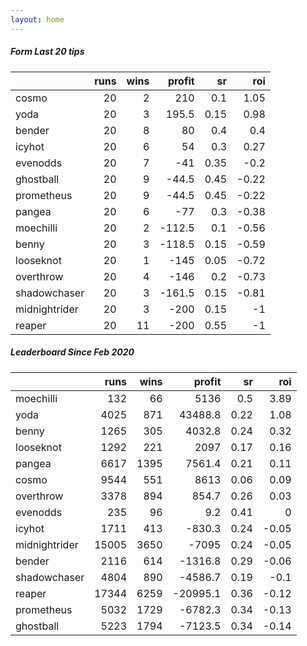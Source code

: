 ```yaml
---   
layout: home   
---   
```



##### Form Last 20 tips   

|               |   runs |   wins |   profit |   sr |   roi |
|:--------------|-------:|-------:|---------:|-----:|------:|
| cosmo         |     20 |      2 |    210   | 0.1  |  1.05 |
| yoda          |     20 |      3 |    195.5 | 0.15 |  0.98 |
| bender        |     20 |      8 |     80   | 0.4  |  0.4  |
| icyhot        |     20 |      6 |     54   | 0.3  |  0.27 |
| evenodds      |     20 |      7 |    -41   | 0.35 | -0.2  |
| ghostball     |     20 |      9 |    -44.5 | 0.45 | -0.22 |
| prometheus    |     20 |      9 |    -44.5 | 0.45 | -0.22 |
| pangea        |     20 |      6 |    -77   | 0.3  | -0.38 |
| moechilli     |     20 |      2 |   -112.5 | 0.1  | -0.56 |
| benny         |     20 |      3 |   -118.5 | 0.15 | -0.59 |
| looseknot     |     20 |      1 |   -145   | 0.05 | -0.72 |
| overthrow     |     20 |      4 |   -146   | 0.2  | -0.73 |
| shadowchaser  |     20 |      3 |   -161.5 | 0.15 | -0.81 |
| midnightrider |     20 |      3 |   -200   | 0.15 | -1    |
| reaper        |     20 |     11 |   -200   | 0.55 | -1    |

##### Leaderboard Since Feb 2020   

|               |   runs |   wins |   profit |   sr |   roi |
|:--------------|-------:|-------:|---------:|-----:|------:|
| moechilli     |    132 |     66 |   5136   | 0.5  |  3.89 |
| yoda          |   4025 |    871 |  43488.8 | 0.22 |  1.08 |
| benny         |   1265 |    305 |   4032.8 | 0.24 |  0.32 |
| looseknot     |   1292 |    221 |   2097   | 0.17 |  0.16 |
| pangea        |   6617 |   1395 |   7561.4 | 0.21 |  0.11 |
| cosmo         |   9544 |    551 |   8613   | 0.06 |  0.09 |
| overthrow     |   3378 |    894 |    854.7 | 0.26 |  0.03 |
| evenodds      |    235 |     96 |      9.2 | 0.41 |  0    |
| icyhot        |   1711 |    413 |   -830.3 | 0.24 | -0.05 |
| midnightrider |  15005 |   3650 |  -7095   | 0.24 | -0.05 |
| bender        |   2116 |    614 |  -1316.8 | 0.29 | -0.06 |
| shadowchaser  |   4804 |    890 |  -4586.7 | 0.19 | -0.1  |
| reaper        |  17344 |   6259 | -20995.1 | 0.36 | -0.12 |
| prometheus    |   5032 |   1729 |  -6782.3 | 0.34 | -0.13 |
| ghostball     |   5223 |   1794 |  -7123.5 | 0.34 | -0.14 |